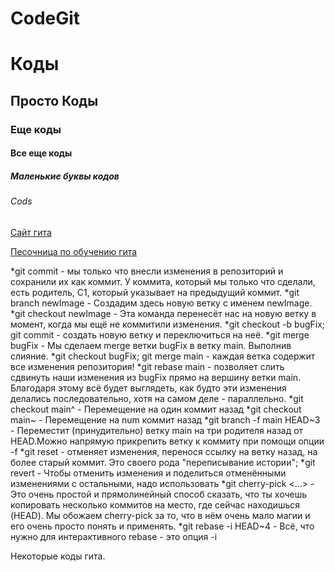 # CodeGit
# Коды
## Просто Коды
### Еще коды
#### Все еще коды
##### Маленькие буквы кодов
###### Cods
[Сайт гита](https://github.com)

[Песочница по обучению гита](https://learngitbranching.js.org/?locale=ru_RU "learngitbranching")

*git commit - мы только что внесли изменения в репозиторий и сохранили их как коммит. У коммита, который мы только что сделали, есть родитель, С1, который указывает на предыдущий коммит.
*git branch newImage - Создадим здесь новую ветку с именем newImage.
*git checkout newImage - Эта команда перенесёт нас на новую ветку в момент, когда мы ещё не коммитили изменения.
*git checkout -b bugFix; git commit - создать новую ветку и переключиться на неё.
*git merge bugFix - Мы сделаем merge ветки bugFix в ветку main. Выполнив слияние.
*git checkout bugFix; git merge main - каждая ветка содержит все изменения репозитория!
*git rebase main - позволяет слить сдвинуть наши изменения из bugFix прямо на вершину ветки main. Благодаря этому всё будет выглядеть, как будто эти изменения делались последовательно, хотя на самом деле - параллельно.
*git checkout main^ - Перемещение на один коммит назад
*git checkout main~<num> - Перемещение на num коммит назад
*git branch -f main HEAD~3 - Переместит (принудительно) ветку main на три родителя назад от HEAD.Можно напрямую прикрепить ветку к коммиту при помощи опции -f
*git reset - отменяет изменения, перенося ссылку на ветку назад, на более старый коммит. Это своего рода "переписывание истории"; 
*git revert - Чтобы отменить изменения и поделиться отменёнными изменениями с остальными, надо использовать 
*git cherry-pick <Commit1> <Commit2> <...> - Это очень простой и прямолинейный способ сказать, что ты хочешь копировать несколько коммитов на место, где сейчас находишься (HEAD). Мы обожаем cherry-pick за то, что в нём очень мало магии и его очень просто понять и применять.
*git rebase -i HEAD~4 - Всё, что нужно для интерактивного rebase - это опция -i


Некоторые коды гита.
